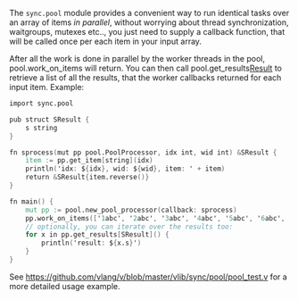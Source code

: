 
The `sync.pool` module provides a convenient way to run identical tasks over
an array of items *in parallel*, without worrying about thread synchronization,
waitgroups, mutexes etc.., you just need to supply a callback function, that
will be called once per each item in your input array.

After all the work is done in parallel by the worker threads in the pool,
pool.work_on_items will return. You can then call pool.get_results[Result]()
to retrieve a list of all the results, that the worker callbacks returned
for each input item. Example:

```v
import sync.pool

pub struct SResult {
	s string
}

fn sprocess(mut pp pool.PoolProcessor, idx int, wid int) &SResult {
	item := pp.get_item[string](idx)
	println('idx: ${idx}, wid: ${wid}, item: ' + item)
	return &SResult{item.reverse()}
}

fn main() {
	mut pp := pool.new_pool_processor(callback: sprocess)
	pp.work_on_items(['1abc', '2abc', '3abc', '4abc', '5abc', '6abc', '7abc'])
	// optionally, you can iterate over the results too:
	for x in pp.get_results[SResult]() {
		println('result: ${x.s}')
	}
}
```

See https://github.com/vlang/v/blob/master/vlib/sync/pool/pool_test.v for a
more detailed usage example.

